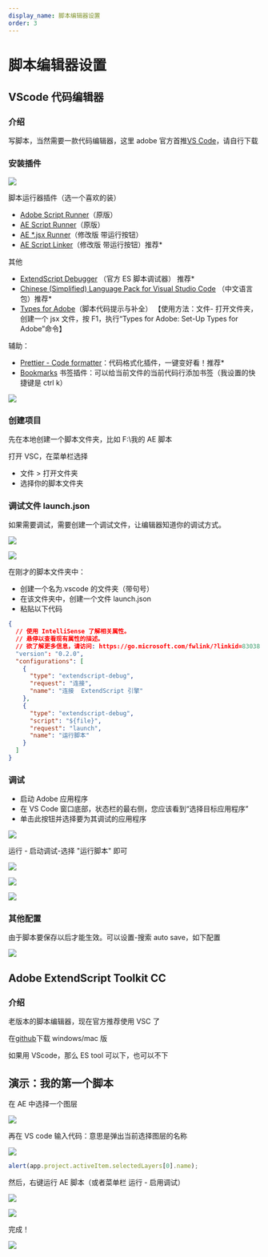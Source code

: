 ```yaml
---
display_name: 脚本编辑器设置
order: 3
---
```


# 脚本编辑器设置

## VScode 代码编辑器

### 介绍

写脚本，当然需要一款代码编辑器，这里 adobe 官方首推[VS Code](https://code.visualstudio.com/)，请自行下载

### 安装插件

![](https://cdn.yuelili.com/20211014084555.png)

脚本运行器插件（选一个喜欢的装）

- [Adobe Script Runner](https://marketplace.visualstudio.com/items?itemName=renderTom.adobe-script-runner)（原版）
- [AE Script Runner](https://marketplace.visualstudio.com/items?itemName=atarabi.ae-script-runner)（原版）
- [AE \*.jsx Runner](https://marketplace.visualstudio.com/items?itemName=zpfz.ae-jsx-runner)（修改版 带运行按钮）
- [AE Script Linker](https://marketplace.visualstudio.com/items?itemName=zpfz.ae-script-linker)（修改版 带运行按钮）推荐\*

其他

- [ExtendScript Debugger](https://marketplace.visualstudio.com/items?itemName=Adobe.extendscript-debug) （官方 ES 脚本调试器） 推荐\*
- [Chinese (Simplified) Language Pack for Visual Studio Code](https://marketplace.visualstudio.com/items?itemName=MS-CEINTL.vscode-language-pack-zh-hans) （中文语言包）推荐\*
- [Types for Adobe](https://marketplace.visualstudio.com/items?itemName=il-harper.vscode-types-for-adobe)（脚本代码提示与补全） 【使用方法：文件- 打开文件夹，创建一个 jsx 文件，按 F1，执行“Types for Adobe: Set-Up Types for Adobe”命令】

辅助：

- [Prettier - Code formatter](https://marketplace.visualstudio.com/items?itemName=esbenp.prettier-vscode)：代码格式化插件，一键变好看！推荐\*
- [Bookmarks](https://marketplace.visualstudio.com/items?itemName=alefragnani.Bookmarks) 书签插件：可以给当前文件的当前代码行添加书签（我设置的快捷键是 ctrl k）

![](https://cdn.yuelili.com/20211001084453.png)

### 创建项目

先在本地创建一个脚本文件夹，比如 F:\我的 AE 脚本

打开 VSC，在菜单栏选择

- 文件 > 打开文件夹
- 选择你的脚本文件夹

### 调试文件 launch.json

如果需要调试，需要创建一个调试文件，让编辑器知道你的调试方式。

![](https://cdn.yuelili.com/20211014083617.png)

![](https://cdn.yuelili.com/20211014083725.png)

在刚才的脚本文件夹中：

- 创建一个名为.vscode 的文件夹（带句号）
- 在该文件夹中，创建一个文件 launch.json
- 粘贴以下代码

```json
{
  // 使用 IntelliSense 了解相关属性。
  // 悬停以查看现有属性的描述。
  // 欲了解更多信息，请访问: https://go.microsoft.com/fwlink/?linkid=830387
  "version": "0.2.0",
  "configurations": [
    {
      "type": "extendscript-debug",
      "request": "连接",
      "name": "连接  ExtendScript 引擎"
    },
    {
      "type": "extendscript-debug",
      "script": "${file}",
      "request": "launch",
      "name": "运行脚本"
    }
  ]
}
```

### 调试

- 启动 Adob​​e 应用程序
- 在 VS Code 窗口底部，状态栏的最右侧，您应该看到“选择目标应用程序”
- 单击此按钮并选择要为其调试的应用程序

![](https://mir.yuelili.com/2021/07/790ecd078bb70d75babbb5977a7b2d58.png)

运行 - 启动调试-选择 "运行脚本" 即可

![](https://mir.yuelili.com/2021/07/3f8f4d82802795120c528c34d22eb536.png)

![](https://mir.yuelili.com/2021/07/14cbd85f30af3768b5a548eff5130ee3.png)

![](https://mir.yuelili.com/2021/07/b0ff4cfac63b2d1f0a53a5aeb0eafeea.png)

### 其他配置

由于脚本要保存以后才能生效。可以设置-搜索 auto save，如下配置

![](https://mir.yuelili.com/2021/07/eaa51a483eb1252fcdb7281e41a7b178.png)

## Adobe ExtendScript Toolkit CC

### 介绍

老版本的脚本编辑器，现在官方推荐使用 VSC 了

在[github](https://github.com/Adobe-CEP/CEP-Resources/tree/master/ExtendScript-Toolkit)下载 windows/mac 版

如果用 VScode，那么 ES tool 可以下，也可以不下

## 演示：我的第一个脚本

在 AE 中选择一个图层

![](https://cdn.yuelili.com/20211014084349.png)

再在 VS code 输入代码：意思是弹出当前选择图层的名称

![](https://cdn.yuelili.com/20211014084412.png)

```javascript
alert(app.project.activeItem.selectedLayers[0].name);
```

然后，右键运行 AE 脚本（或者菜单栏 运行 - 启用调试）

![](https://mir.yuelili.com/2021/07/2be154e82597240c608486ff0463a45c.png)

![](https://cdn.yuelili.com/20211014084500.png)

完成！

![](https://mir.yuelili.com/2021/07/6d6c4de707ff997d03afd3950563730e.png)
